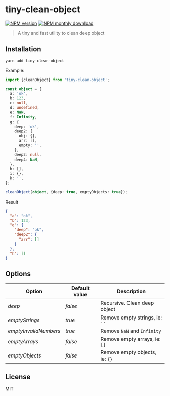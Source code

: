 # tiny-clean-object

[![NPM version](https://img.shields.io/npm/v/tiny-clean-object.svg)](https://www.npmjs.com/package/tiny-clean-object)
[![NPM monthly download](https://img.shields.io/npm/dm/tiny-clean-object.svg)](https://www.npmjs.com/package/tiny-clean-object)

> A tiny and fast utility to clean deep object

## Installation

```bash
yarn add tiny-clean-object
```

Example:

```ts
import {cleanObject} from 'tiny-clean-object';

const object = {
  a: 'ok',
  b: 123,
  c: null,
  d: undefined,
  e: NaN,
  f: Infinity,
  g: {
    deep: 'ok',
    deep2: {
      obj: {},
      arr: [],
      empty: '',
    },
    deep3: null,
    deep4: NaN,
  },
  h: [],
  i: {},
  k: '',
};

cleanObject(object, {deep: true, emptyObjects: true});
```

Result

```json
{
  "a": "ok",
  "b": 123,
  "g": {
    "deep": "ok",
    "deep2": {
      "arr": []
    }
  },
  "h": []
}
```

## Options

| Option                | Default value | Description                    |
| --------------------- | ------------- | ------------------------------ |
| _deep_                | _false_       | Recursive. Clean deep object   |
| _emptyStrings_        | _true_        | Remove empty strings, ie: `''` |
| _emptyInvalidNumbers_ | _true_        | Remove `NaN` and `Infinity`    |
| _emptyArrays_         | _false_       | Remove empty arrays, ie: `[]`  |
| _emptyObjects_        | _false_       | Remove empty objects, ie: `{}` |

## License

MIT
